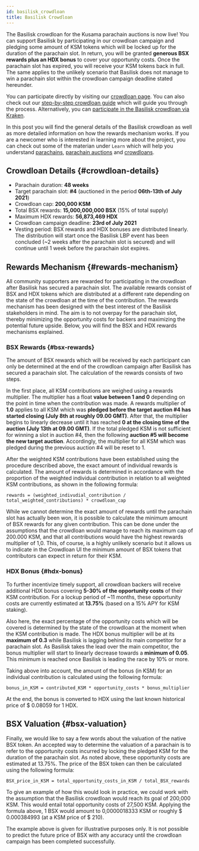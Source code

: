 ```yaml
---
id: basilisk_crowdloan
title: Basilisk Crowdloan
---
```


The Basilisk crowdloan for the Kusama parachain auctions is now live! You can support Basilisk by participating in our crowdloan campaign and pledging some amount of KSM tokens which will be locked up for the duration of the parachain slot. In return, you will be granted **generous BSX rewards plus an HDX bonus** to cover your opportunity costs. Once the parachain slot has expired, you will receive your KSM tokens back in full. The same applies to the unlikely scenario that Basilisk does not manage to win a parachain slot within the crowdloan campaign deadline stated hereunder.

You can participate directly by visiting our [crowdloan page](https://loan.bsx.fi). You can also check out our [step-by-step crowdloan guide](/crowdloan_guide) which will guide you through the process. Alternatively, you can [participate in the Basilisk crowdloan via Kraken](https://www.kraken.com/learn/parachain-auctions).

In this post you will find the general details of the Basilisk crowdloan as well as more detailed information on how the rewards mechanism works. If you are a newcomer who is interested in learning more about the project, you can check out some of the materian under `Learn` which will help you understand [parachains](/parachains), [parachain auctions](/parachain_auctions) and [crowdloans](/crowdloans).

## Crowdloan Details {#crowdloan-details}

* Parachain duration: **48 weeks**
* Target parachain slot: **#4** (auctioned in the period **06th-13th of July 2021**)
* Crowdloan cap: **200,000 KSM**
* Total BSX rewards: **15,000,000,000 BSX** (15% of total supply)
* Maximum HDX rewards: **56,873,469 HDX**
* Crowdloan campaign deadline: **23rd of July 2021**
* Vesting period: BSX rewards and HDX bonuses are distributed linearly. The distribution will start once the Basilisk LBP event has been concluded (~2 weeks after the parachain slot is secured) and will continue until 1 week before the parachain slot expires.

## Rewards Mechanism {#rewards-mechanism}

All community supporters are rewarded for participating in the crowdloan after Basilisk has secured a parachain slot. The available rewards consist of BSX and HDX tokens which are distributed at a different rate depending on the state of the crowdloan at the time of the contribution. The rewards mechanism has been designed with the best interest of the Basilisk stakeholders in mind. The aim is to not overpay for the parachain slot, thereby minimizing the opportunity costs for backers and maximizing the potential future upside. Below, you will find the BSX and HDX rewards mechanisms explained.


### BSX Rewards {#bsx-rewards}
The amount of BSX rewards which will be received by each participant can only be determined at the end of the crowdloan campaign after Basilisk has secured a parachain slot. The calculation of the rewards consists of two steps.

In the first place, all KSM contributions are weighed using a rewards multiplier. The multiplier has a float **value between 1 and 0** depending on the point in time when the contribution was made. A rewards multiplier of **1.0** applies to all KSM which was **pledged before the target auction #4 has started closing (July 8th at roughly 09.00 GMT)**. After that, the multiplier begins to linearly decrease until it has reached **0 at the closing time of the auction (July 13th at 09.00 GMT)**. If the total pledged KSM is not sufficient for winning a slot in auction #4, then the following **auction #5 will become the new target auction**. Accordingly, the multiplier for all KSM which was pledged during the previous auction #4 will be reset to 1.

After the weighted KSM contributions have been established using the procedure described above, the exact amount of individual rewards is calculated. The amount of rewards is determined in accordance with the proportion of the weighted individual contribution in relation to all weighted KSM contributions, as shown in the following formula:

```
rewards = (weighted_indivudial_contribution / total_weighted_contributions) * crowdloan_cap
```

While we cannot determine the exact amount of rewards until the parachain slot has actually been won, it is possible to calculate the minimum amount of BSX rewards for any given contribution. This can be done under the assumptions that the crowdloan would manage to reach its maximum cap of 200.000 KSM, and that all contributions would have the highest rewards multiplier of 1,0. This, of course, is a highly unlikely scenario but it allows us to indicate in the Crowdloan UI the minimum amount of BSX tokens that contributors can expect in return for their KSM.

### HDX Bonus {#hdx-bonus}

To further incentivize timely support, all crowdloan backers will receive additional HDX bonus covering **5-30% of the opportunity costs** of their KSM contribution. For a lockup period of ~11 months, these opportunity costs are currently estimated at **13.75%** (based on a 15% APY for KSM staking).

Also here, the exact percentage of the opportunity costs which will be covered is determined by the state of the crowdloan at the moment when the KSM contribution is made. The HDX bonus multiplier will be at its **maximum of 0.3** while Basilisk is lagging behind its main competitor for a parachain slot. As Basilisk takes the lead over the main competitor, the bonus multiplier will start to linearly decrease towards a **minimum of 0.05**. This minimum is reached once Basilisk is leading the race by 10% or more.

Taking above into account, the amount of the bonus (in KSM) for an individual contribution is calculated using the following formula:

```
bonus_in_KSM = contributed_KSM * opportunity_costs * bonus_multiplier
```

At the end, the bonus is converted to HDX using the last known historical price of $ 0.08059 for 1 HDX. 


## BSX Valuation {#bsx-valuation}

Finally, we would like to say a few words about the valuation of the native BSX token. An accepted way to determine the valuation of a parachain is to refer to the opportunity costs incurred by locking the pledged KSM for the duration of the parachain slot. As noted above, these opportunity costs are estimated at 13.75%. The price of the BSX token can then be calculated using the following formula:

```
BSX_price_in_KSM = total_opportunity_costs_in_KSM / total_BSX_rewards
```

To give an example of how this would look in practice, we could work with the assumption that the Basilisk crowdloan would reach its goal of 200,000 KSM. This would entail total opportunity costs of 27,500 KSM. Applying the formula above, 1 BSX would amount to 0,0000018333 KSM or roughly $ 0.000384993 (at a KSM price of $ 210).

The example above is given for illustrative purposes only. It is not possible to predict the future price of BSX with any accuracy until the crowdloan campaign has been completed successfully.

